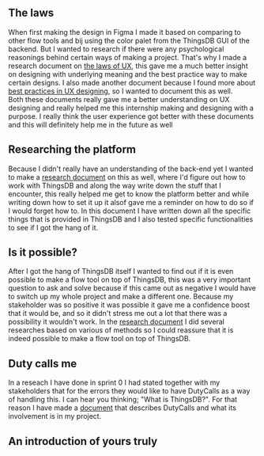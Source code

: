 ## The laws

When first making the design in Figma I made it based on comparing to other flow tools and bij using the color palet from the ThingsDB GUI of the backend. But I wanted to research if there were any psychological reasonings behind certain ways of making a project. That's why I made a research document on [the laws of UX](uploads/b641b0df00c96b4e92715680b5628d7e/The_laws_of_UX.pdf), this gave me a much better insight on designing with underlying meaning and the best practice way to make certain designs. I also made another document because I found more about [best practices in UX designing](uploads/88eb7f34f8cb1ac93ee7b99ab7cb0794/UXBestPractice.pdf), so I wanted to document this as well. 
<br>Both these documents really gave me a better understanding on UX designing and really helped me this internship making and designing with a purpose. I really think the user experience got better with these documents and this will definitely help me in the future as well

## Researching the platform
Because I didn't really have an understanding of the back-end yet I wanted to make a [research document](uploads/bcceeb817e923ca09873eb76fe138cf9/Research_ThingsDB.pdf) on this as well, where I'd figure out how to work with ThingsDB and along the way write down the stuff that I encounter, this really helped me get to know the platform better and while writing down how to set it up it alsof gave me a reminder on how to do so if I would forget how to. In this document I have written down all the specific things that is provided in ThingsDB and I also tested specific functionalities to see if I got the hang of it. 


## Is it possible?
After I got the hang of ThingsDB itself I wanted to find out if it is even possible to make a flow tool on top of ThingsDB, this was a very important question to ask and solve because if this came out as negative I would have to switch up my whole project and make a different one. Because my stakeholder was so positive it was possible it gave me a confidence boost that it would be, and so it didn't stress me out a lot that there was a possibility it wouldn't work. In the [research document](uploads/fbf1a80ca6cce6a318288d58c962dd0c/Is_it_possible_to_make_a_Flow_tool_by_using_ThingsDB.pdf) I did several researches based on various of methods so I could reassure that it is indeed possible to make a flow tool on top of ThingsDB. 

## Duty calls me
In a reseach I have done in sprint 0 I had stated together with my stakeholders that for the errors they would like to have DutyCalls as a way of handling this. I can hear you thinking; "What is ThingsDB?". For that reason I have made a [document](uploads/b92805cce1657fd51b43abbec45abcc0/DutyCalls.pdf) that describes DutyCalls and what its involvement is in my project. 

## An introduction of yours truly